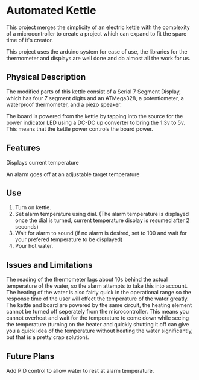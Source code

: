# Automated Kettle

This project merges the simplicity of an electric kettle with the complexity of a microcontroller to create a project which can expand to fit the spare time of it's creator.

This project uses the arduino system for ease of use, the libraries for the thermometer and displays are well done and do almost all the work for us.

## Physical Description

The modified parts of this kettle consist of a Serial 7 Segment Display, which has four 7 segment digits and an ATMega328, a potentiometer, a waterproof thermometer, and a piezo speaker.

The board is powered from the kettle by tapping into the source for the power indicator LED using a DC-DC up converter to bring the 1.3v to 5v. This means that the kettle power controls the board power.


## Features

Displays current temperature

An alarm goes off at an adjustable target temperature


## Use

1. Turn on kettle.
2. Set alarm temperature using dial. (The alarm temperature is displayed once the dial is turned, current temperature display is resumed after 2 seconds)
3. Wait for alarm to sound (if no alarm is desired, set to 100 and wait for your prefered temperature to be displayed)
4. Pour hot water.


## Issues and Limitations

The reading of the thermometer lags about 10s behind the actual temperature of the water, so the alarm attempts to take this into account. The heating of the water is also fairly quick in the operational range so the response time of the user will effect the temperature of the water greatly. The kettle and board are powered by the same circuit, the heating element cannot be turned off seperately from the microcontroller. This means you cannot overheat and wait for the temperature to come down while seeing the temperature (turning on the heater and quickly shutting it off can give you a quick idea of the temperature without heating the water significantly, but that is a pretty crap solution).


## Future Plans

Add PID control to allow water to rest at alarm temperature.

